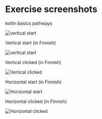 # Exercise screenshots
kotlin basics pathways  

![vertical start](https://gitlab.labranet.jamk.fi/AB6912/android-exercises/-/raw/main/E01FirstApplication/Exercise_images/kotlinBasics.png)


Vertical start (in Finnish)  

![vertical start](https://gitlab.labranet.jamk.fi/AB6912/android-exercises/-/raw/main/E01FirstApplication/Exercise_images/verticalStart.PNG)

Vertical clicked (in Finnish)  

![Vertical clicked](https://gitlab.labranet.jamk.fi/AB6912/android-exercises/-/raw/main/E01FirstApplication/Exercise_images/verticalClicked.PNG)

Horizontal start (in Finnish)  

![Horizontal start](https://gitlab.labranet.jamk.fi/AB6912/android-exercises/-/raw/main/E01FirstApplication/Exercise_images/horizontalStart.PNG)

Horizontal clicked (in Finnish)  

![Horizontal clicked](https://gitlab.labranet.jamk.fi/AB6912/android-exercises/-/raw/main/E01FirstApplication/Exercise_images/horizontalClicked.PNG)
